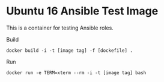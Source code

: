 # Ubuntu 16 Ansible Test Image #

This is a container for testing Ansible roles.

Build

    docker build -i -t [image tag] -f [dockefile] .

Run

    docker run -e TERM=xterm --rm -i -t [image tag] bash
